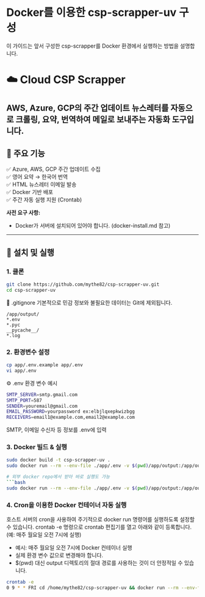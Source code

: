 # Docker를 이용한 csp-scrapper-uv 구성
이 가이드는 앞서 구성한 csp-scrapper를 Docker 환경에서 실행하는 방법을 설명합니다. 

# ☁️ Cloud CSP Scrapper
AWS, Azure, GCP의 **주간 업데이트 뉴스레터**를 자동으로 크롤링, 요약, 번역하여 메일로 보내주는 자동화 도구입니다.
---

## 📄 주요 기능
✅ Azure, AWS, GCP 주간 업데이트 수집  
✅ 영어 요약 → 한국어 번역  
✅ HTML 뉴스레터 이메일 발송  
✅ Docker 기반 배포  
✅ 주간 자동 실행 지원 (Crontab)

**사전 요구 사항:**
* Docker가 서버에 설치되어 있어야 합니다. (docker-install.md 참고)
---

## 🚀 설치 및 실행
### 1. 클론
```bash
git clone https://github.com/mythe82/csp-scrapper-uv.git
cd csp-scrapper-uv
```

📄 .gitignore
기본적으로 민감 정보와 불필요한 데이터는 Git에 제외됩니다.
```
/app/output/
*.env
*.pyc
__pycache__/
*.log
```

### 2. 환경변수 설정
```bash
cp app/.env.example app/.env
vi app/.env
```

⚙️ .env 환경 변수 예시
```bash
SMTP_SERVER=smtp.gmail.com
SMTP_PORT=587
SENDER=youremail@gmail.com
EMAIL_PASSWORD=yourpassword ex:elbjlqxepkwizbgg
RECEIVERS=email1@example.com,email2@example.com
```

SMTP, 이메일 수신자 등 정보를 .env에 입력

### 3. Docker 빌드 & 실행
```bash
sudo docker build -t csp-scrapper-uv .
sudo docker run --rm --env-file ./app/.env -v $(pwd)/app/output:/app/output csp-scrapper-uv

# 외부 docker repo에서 받아 바로 실행도 가능
```bash
sudo docker run --rm --env-file ./app/.env -v $(pwd)/app/output:/app/output mythe627/csp-scrapper-uv:1
```

### 4. Cron을 이용한 Docker 컨테이너 자동 실행
호스트 서버의 cron을 사용하여 주기적으로 docker run 명령어를 실행하도록 설정할 수 있습니다.
crontab -e 명령으로 crontab 편집기를 열고 아래와 같이 등록합니다. (예: 매주 월요일 오전 7시에 실행)
* 예시: 매주 월요일 오전 7시에 Docker 컨테이너 실행
* 실제 환경 변수 값으로 변경해야 합니다.
* $(pwd) 대신 output 디렉토리의 절대 경로를 사용하는 것이 더 안정적일 수 있습니다.

```bash
crontab -e
0 9 * * FRI cd /home/mythe82/csp-scrapper-uv && docker run --rm --env-file ./app/.env -v $(pwd)/app/output:/app/output csp-scrapper-uv
```
